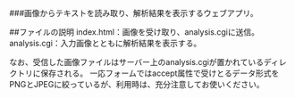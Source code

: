 ###画像からテキストを読み取り、解析結果を表示するウェブアプリ。

##ファイルの説明
index.html：画像を受け取り、analysis.cgiに送信。 
analysis.cgi：入力画像とともに解析結果を表示する。

なお、受信した画像ファイルはサーバー上のanalysis.cgiが置かれているディレクトリに保存される。  一応フォームではaccept属性で受けとるデータ形式をPNGとJPEGに絞っているが、利用時は、充分注意してお使いください。